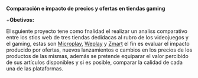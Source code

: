 **Comparación e impacto de precios y ofertas en tiendas gaming**

+**Obetivos:**

 El sguiente proyecto tene como fnalidad el realizar un analiss comparativo entre los stios web de tres tiendas dedidacas al rubro de los videojuegos y el gaming, estas son [Microplay](https://www.microplay.cl/), [Weplay](https://www.weplay.cl/) y [Zmart](https://www.zmart.cl/Scripts/default.asp) el fin es evaluar el impacto producido por ofertas, nuevos lanzamientos o cambios en los precios de los productos de las mismas, además se pretende equiparar el valor percibido de sus artículos disponibles y si es posible, comparar la calidad de cada una de las plataformas.


